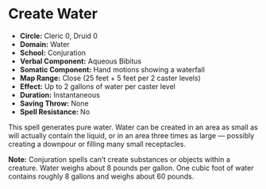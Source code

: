 # Create Water

- **Circle:** Cleric 0, Druid 0
- **Domain:** Water
- **School:** Conjuration
- **Verbal Component:** Aqueous Bibitus
- **Somatic Component:** Hand motions showing a waterfall
- **Map Range:** Close (25 feet + 5 feet per 2 caster levels)
- **Effect:** Up to 2 gallons of water per caster level
- **Duration:** Instantaneous
- **Saving Throw:** None
- **Spell Resistance:** No

This spell generates pure water. Water can be created in an area as small as will actually contain the liquid, or in an area three times as large — possibly creating a downpour or filling many small receptacles.

**Note:** Conjuration spells can’t create substances or objects within a creature. Water weighs about 8 pounds per gallon. One cubic foot of water contains roughly 8 gallons and weighs about 60 pounds.

